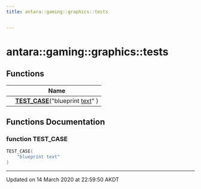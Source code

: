 ```yaml
---
title: antara::gaming::graphics::tests


---
```


# antara::gaming::graphics::tests












## Functions

|                | Name           |
| -------------- | -------------- |
|  | **[TEST_CASE](Namespaces/namespaceantara_1_1gaming_1_1graphics_1_1tests.md#function-test_case)**("blueprint [text](Classes/structantara_1_1gaming_1_1graphics_1_1text.md)" )  |







## Functions Documentation

### function TEST_CASE

```cpp
TEST_CASE(
    "blueprint text" 
)
```
































-------------------------------

Updated on 14 March 2020 at 22:59:50 AKDT